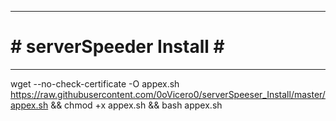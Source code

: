 ----------------------------------------------------------------------------------------------------------------------------    
#                                         \#  serverSpeeder Install  \#                           
----------------------------------------------------------------------------------------------------------------------------             

wget --no-check-certificate -O appex.sh https://raw.githubusercontent.com/0oVicero0/serverSpeeser_Install/master/appex.sh && chmod +x appex.sh && bash appex.sh
